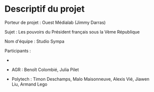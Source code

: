 # Descriptif du projet

Porteur de projet : Ouest Médialab (Jimmy Darras)

Sujet : Les pouvoirs du Président français sous la Vème République

Nom d'équipe : Studio Sympa

Participants : 

- 

- AGR : Benoît Colombié, Julia Pilet

- Polytech : Timon Deschamps, Malo Maisonneuve, Alexis Vié, Jiawen Liu, Armand Lego 
